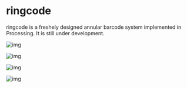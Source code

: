 # ringcode
ringcode is a freshely designed annular barcode system implemented in Processing. It is still under development. 

![img](http://github.com/zyanglken/ringcode/raw/master/images/demo1.png)

![img](http://github.com/zyanglken/ringcode/raw/master/images/demo2.png)

![img](http://github.com/zyanglken/ringcode/raw/master/images/demo3.png)

![img](http://github.com/zyanglken/ringcode/raw/master/images/demo4.png)
